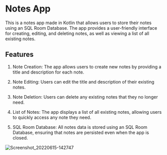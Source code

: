 # Notes App

This is a notes app made in Kotlin that allows users to store their notes using an SQL Room Database. The app provides a user-friendly interface for creating, editing, and deleting notes, as well as viewing a list of all existing notes.

## Features
1) Note Creation: The app allows users to create new notes by providing a title and description for each note.

2) Note Editing: Users can edit the title and description of their existing notes.

3) Note Deletion: Users can delete any existing notes that they no longer need.

4) List of Notes: The app displays a list of all existing notes, allowing users to quickly access any note they need.

5) SQL Room Database: All notes data is stored using an SQL Room Database, ensuring that notes are persisted even when the app is closed.



![Screenshot_20220615-142747](https://user-images.githubusercontent.com/92254361/173789239-4e6ecc98-8d00-44f7-a472-f684712cdea7.png)
